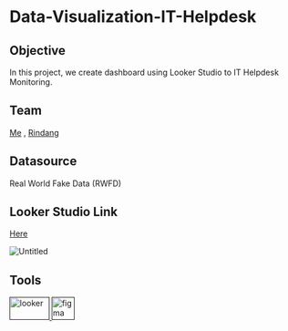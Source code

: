 # Data-Visualization-IT-Helpdesk

<h2>Objective</h2>
In this project, we create dashboard using Looker Studio to IT Helpdesk Monitoring.
<h2>Team</h2>

[Me](https://github.com/arrlanyhars) , [Rindang](https://github.com/rindangchi)

<h2>Datasource</h2>

Real World Fake Data (RWFD)

<h2>Looker Studio Link</h2>

[Here](https://lookerstudio.google.com/reporting/ff88a66d-12e5-4f7c-9603-fcaf189c7b15)

![Untitled](https://github.com/arrlanyhars/Data-Visualization-IT-Helpdesk/assets/71999653/cbea41c1-c495-4784-892f-6e4d9067707e)

<h2>Tools</h2>
<a href="" target="" rel=""> <img src="https://media.licdn.com/dms/image/D5612AQG_qZMMQLO7-Q/article-cover_image-shrink_600_2000/0/1676926985196?e=2147483647&v=beta&t=5ZFbE26yiX5gJK9fQ6YvvoiNDjBjTei5MLNXtC0A6VE" alt="looker" width="70" height="40"/> </a> <a href="" target="" rel=""> <img src="https://www.vectorlogo.zone/logos/figma/figma-icon.svg" alt="figma" width="40" height="40"/> </a>
